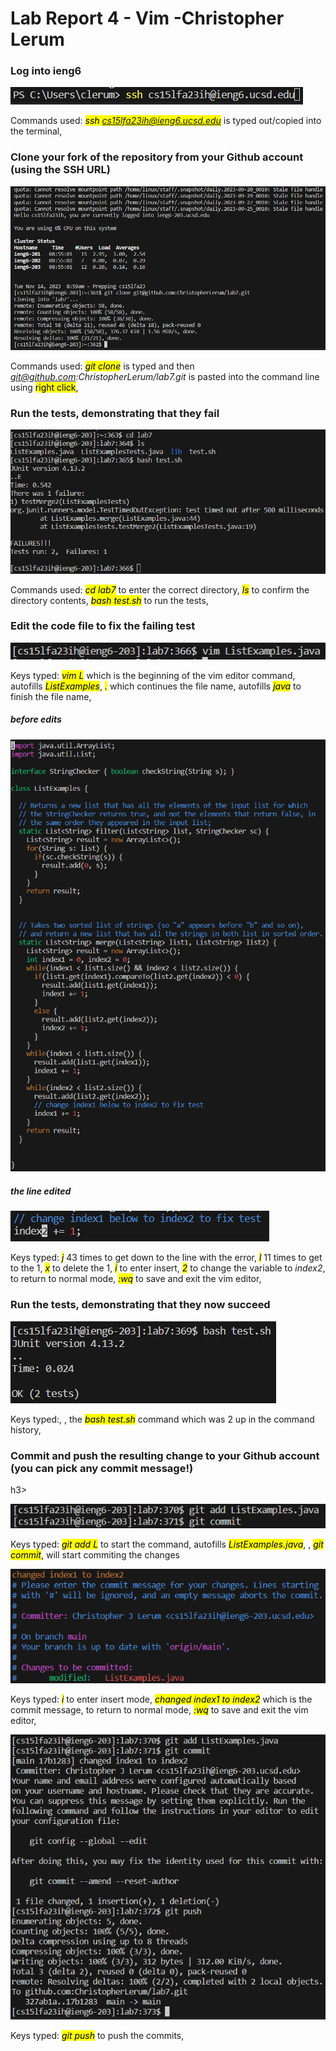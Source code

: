 
<h1>Lab Report 4 - Vim -Christopher Lerum</h1>
<h3>Log into ieng6</h3>

![image](Step4.PNG)

Commands used: <mark>*ssh cs15lfa23ih@ieng6.ucsd.edu*</mark> is typed out/copied into the terminal, <mark>*<enter>*</mark>

<h3>Clone your fork of the repository from your Github account (using the SSH URL)</h3>

![image](Step5.PNG)

Commands used: <mark>*git clone*</mark> is typed and then *git@github.com:ChristopherLerum/lab7.git* is pasted into the command line using <mark>right click</mark>, <mark>*<enter>*</mark>

<h3>Run the tests, demonstrating that they fail</h3>

![image](Step6.PNG)

Commands used: <mark>*cd lab7*</mark> to enter the correct directory, <mark>*ls*</mark> to confirm the directory contents, <mark>*bash test.sh*</mark> to run the tests, <mark>*<enter>*</mark>

<h3>Edit the code file to fix the failing test</h3>

![image](Step7.PNG)

Keys typed: <mark>*vim L*</mark> which is the beginning of the vim editor command, <mark>*<tab>*</mark> autofills <mark>*ListExamples*</mark>, <mark>*.*</mark> which continues the file name, <mark>*<tab>*</mark> autofills <mark>*java*</mark> to finish the file name, <mark>*<enter>*</mark>

<h5>before edits</h5>

![image](Step7before.PNG)

<h5>the line edited</h5>

![image](Step7after.PNG)

Keys typed: <mark>*j*</mark> 43 times to get down to the line with the error, <mark>*l*</mark> 11 times to get to the 1, <mark>*x*</mark> to delete the 1, <mark>*i*</mark> to enter insert, <mark>*2*</mark> to change the variable to *index2*, <mark>*<esc>*</mark> to return to normal mode, <mark>*:wq*</mark> to save and exit the vim editor, <mark>*<enter>*</mark>

<h3>Run the tests, demonstrating that they now succeed</h3>

![image](Step8.PNG)

Keys typed:<mark>*<up>*</mark>, <mark>*<up>*</mark>, <mark>*<enter>*</mark> the <mark>*bash test.sh*</mark> command which was 2 up in the command history, <mark>*<enter>*</mark>

<h3>Commit and push the resulting change to your Github account (you can pick any commit message!)</h3>h3>

![image](Step9.PNG)

Keys typed: <mark>*git add L*</mark> to start the command, <mark>*<tab>*</mark> autofills <mark>*ListExamples.java*</mark>, <mark>*<enter>*</mark>, <mark>*git commit*</mark>, <mark>*<enter>*</mark> will start commiting the changes

![image](Step9commit.PNG)

Keys typed: <mark>*i*</mark> to enter insert mode, <mark>*changed index1 to index2*</mark> which is the commit message, <mark>*<esc>*</mark> to return to normal mode, <mark>*:wq*</mark> to save and exit the vim editor, <mark>*<enter>*</mark>

![image](Step9push.PNG)

Keys typed: <mark>*git push*</mark> to push the commits, <mark>*<enter>*</mark>
